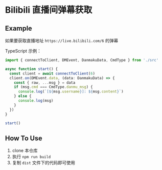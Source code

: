 # Bilibili 直播间弹幕获取

## Example

如果要获取直播地址 `https://live.bilibili.com/6` 的弹幕

TypeScript 示例：

```ts
import { connectToClient, DMEvent, DanmakuData, CmdType } from './src'

async function start() {
  const client = await connectToClient(6)
  client.on(DMEvent.data, (data: DanmakuData) => {
    const { raw, ...msg } = data
    if (msg.cmd === CmdType.danmu_msg) {
      console.log(`[${msg.username}]: ${msg.content}`)
    } else {
      console.log(msg)
    }
  })
}

start()
```

## How To Use 

1. clone 本仓库
2. 执行 `npm run build`
3. 复制 `dist` 文件下的代码即可使用